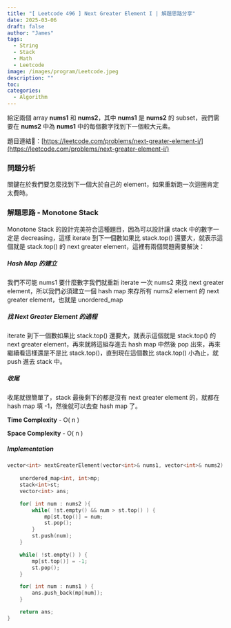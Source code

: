 ```yaml
---
title: "[ Leetcode 496 ] Next Greater Element I | 解題思路分享"
date: 2025-03-06
draft: false
author: "James"
tags:
  - String
  - Stack
  - Math
  - Leetcode
image: /images/program/Leetcode.jpeg
description: ""
toc: 
categories:
  - Algorithm
---
```


給定兩個 array **nums1** 和 **nums2**，其中 **nums1** 是 **nums2** 的 subset，我們需要在 **nums2** 中為 **nums1** 中的每個數字找到下一個較大元素。

題目連結🔗：[https://leetcode.com/problems/next-greater-element-i/](https://leetcode.com/problems/next-greater-element-i/)

### **問題分析**

關鍵在於我們要怎麼找到下一個大於自己的 element，如果重新跑一次迴圈肯定太費時。

### **解題思路 - Monotone Stack**

Monotone Stack 的設計完美符合這種題目，因為可以設計讓 stack 中的數字一定是 decreasing，這樣 iterate 到下一個數如果比 stack.top() 還要大，就表示這個就是 stack.top() 的 next greater element，這裡有兩個問題需要解決：

##### **Hash Map 的建立**

我們不可能 nums1 要什麼數字我們就重新 iterate 一次 nums2 來找 next greater element，所以我們必須建立一個 hash map 來存所有 nums2 element 的 next greater element，也就是 unordered_map

##### **找 Next Greater Element 的過程**

iterate 到下一個數如果比 stack.top() 還要大，就表示這個就是 stack.top() 的 next greater element，再來就將這組存進去 hash map 中然後 pop 出來，再來繼續看這樣還是不是比 stack.top()，直到現在這個數比 stack.top() 小為止，就 push 進去 stack 中。

##### **收尾**

收尾就很簡單了，stack 最後剩下的都是沒有 next greater element 的，就都在 hash map 填 -1，然後就可以去查 hash map 了。

**Time Complexity** - O( n )

**Space Complexity** - O( n )

##### **Implementation**
```cpp
vector<int> nextGreaterElement(vector<int>& nums1, vector<int>& nums2) {
        
    unordered_map<int, int>mp;
    stack<int>st;
    vector<int> ans;

    for( int num : nums2 ){
        while( !st.empty() && num > st.top() ) {
            mp[st.top()] = num;
            st.pop();
        }
        st.push(num);
    }

    while( !st.empty() ) {
        mp[st.top()] = -1;
        st.pop();
    }

    for( int num : nums1 ) {
        ans.push_back(mp[num]);
    }

    return ans;
}
```
